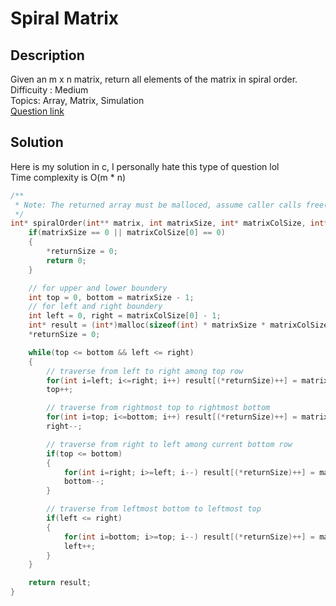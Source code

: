 # Spiral Matrix

## Description
Given an m x n matrix, return all elements of the matrix in spiral order.
<br>Difficuity : Medium
<br>Topics: Array, Matrix, Simulation
<br>[Question link](https://leetcode.com/problems/spiral-matrix/description/)

## Solution
Here is my solution in c, I personally hate this type of question lol
<br>Time complexity is O(m * n)
```C
/**
 * Note: The returned array must be malloced, assume caller calls free().
 */
int* spiralOrder(int** matrix, int matrixSize, int* matrixColSize, int* returnSize) {
    if(matrixSize == 0 || matrixColSize[0] == 0)
    {
        *returnSize = 0;
        return 0;
    }

    // for upper and lower boundery
    int top = 0, bottom = matrixSize - 1;
    // for left and right boundery
    int left = 0, right = matrixColSize[0] - 1;
    int* result = (int*)malloc(sizeof(int) * matrixSize * matrixColSize[0]);
    *returnSize = 0;

    while(top <= bottom && left <= right)
    {
        // traverse from left to right among top row
        for(int i=left; i<=right; i++) result[(*returnSize)++] = matrix[top][i];
        top++;

        // traverse from rightmost top to rightmost bottom
        for(int i=top; i<=bottom; i++) result[(*returnSize)++] = matrix[i][right];
        right--;

        // traverse from right to left among current bottom row
        if(top <= bottom)
        {
            for(int i=right; i>=left; i--) result[(*returnSize)++] = matrix[bottom][i];
            bottom--;
        }

        // traverse from leftmost bottom to leftmost top
        if(left <= right)
        {
            for(int i=bottom; i>=top; i--) result[(*returnSize)++] = matrix[i][left];
            left++;
        }
    }

    return result;
}
```
